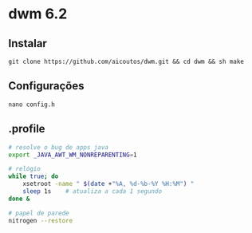 # dwm 6.2
## Instalar
    git clone https://github.com/aicoutos/dwm.git && cd dwm && sh make

## Configurações
    nano config.h

## .profile
```bash
# resolve o bug de apps java
export _JAVA_AWT_WM_NONREPARENTING=1 

# relógio
while true; do
    xsetroot -name " $(date +"%A, %d-%b-%Y %H:%M") "
    sleep 1s    # atualiza a cada 1 segundo
done &

# papel de parede
nitrogen --restore
```
